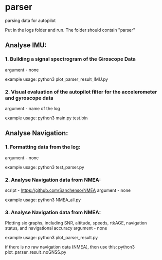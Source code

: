 # parser
parsing data for autopilot

Put in the logs folder and run. 
The folder should contain "parser"

## Analyse IMU:
### 1. Building a signal spectrogram of the Giroscope Data
argument - none

example usage: 
python3 plot_parser_result_IMU.py

### 2. Visual evaluation of the autopilot filter for the accelerometer and gyroscope data
argument - name of the log

example usage:
python3 main.py test.bin

## Analyse Navigation:
### 1. Formatting data from the log:
argument - none 

example usage: 
python3 test_parser.py

### 2. Analyse Navigation data from NMEA: 
script - https://github.com/Sanchenso/NMEA
argument - none 

example usage: 
python3 NMEA_all.py

### 3. Analyse Navigation data from NMEA: 
Plotting six graphs, including SNR, altitude, speeds, rtkAGE, navigation status, and navigational accuracy
argument - none 

example usage: 
python3 plot_parser_result.py

if there is no raw navigation data (NMEA), then use this:
python3 plot_parser_result_noGNSS.py
